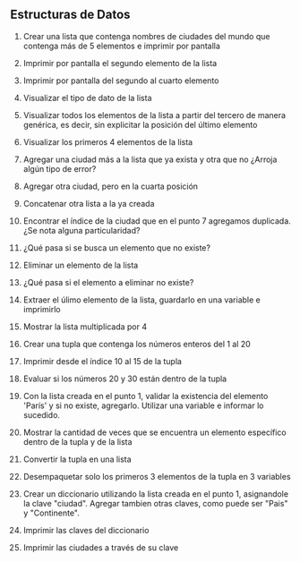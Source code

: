 ## Estructuras de Datos

1) Crear una lista que contenga nombres de ciudades del mundo que contenga más de 5 elementos e imprimir por pantalla

2) Imprimir por pantalla el segundo elemento de la lista

3) Imprimir por pantalla del segundo al cuarto elemento

4) Visualizar el tipo de dato de la lista

5) Visualizar todos los elementos de la lista a partir del tercero de manera genérica, es decir, sin explicitar la posición del último elemento

6) Visualizar los primeros 4 elementos de la lista

7) Agregar una ciudad más a la lista que ya exista y otra que no ¿Arroja algún tipo de error?

8) Agregar otra ciudad, pero en la cuarta posición

9) Concatenar otra lista a la ya creada

10) Encontrar el índice de la ciudad que en el punto 7 agregamos duplicada. ¿Se nota alguna particularidad?

11) ¿Qué pasa si se busca un elemento que no existe?

12) Eliminar un elemento de la lista

13) ¿Qué pasa si el elemento a eliminar no existe?

14) Extraer el úlimo elemento de la lista, guardarlo en una variable e imprimirlo

15) Mostrar la lista multiplicada por 4

16) Crear una tupla que contenga los números enteros del 1 al 20

17) Imprimir desde el índice 10 al 15 de la tupla

18) Evaluar si los números 20 y 30 están dentro de la tupla

19) Con la lista creada en el punto 1, validar la existencia del elemento 'París' y si no existe, agregarlo. Utilizar una variable e informar lo sucedido.

20) Mostrar la cantidad de veces que se encuentra un elemento específico dentro de la tupla y de la lista

21) Convertir la tupla en una lista

22) Desempaquetar solo los primeros 3 elementos de la tupla en 3 variables

23) Crear un diccionario utilizando la lista creada en el punto 1, asignandole la clave "ciudad". Agregar tambien otras claves, como puede ser "Pais" y "Continente".

24) Imprimir las claves del diccionario

25) Imprimir las ciudades a través de su clave
